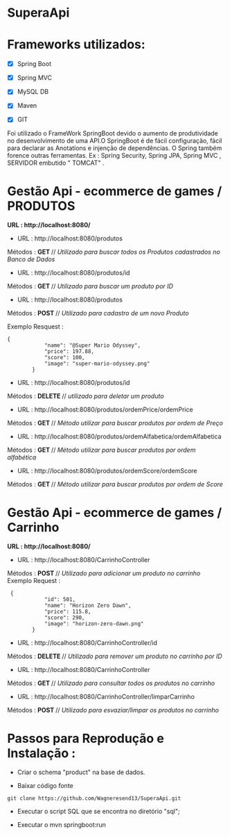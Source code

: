 # SuperaApi
# Frameworks utilizados:
- [x] Spring Boot
- [x] Spring MVC
- [x] MySQL DB
- [x] Maven
- [x] GIT


Foi utilizado o FrameWork SpringBoot devido o aumento de produtividade no desenvolvimento de uma API.O SpringBoot é de fácil configuração, fácil para declarar as Anotations 
e injenção de dependências. O Spring também forence outras ferramentas. Ex : Spring Security, Spring JPA, Spring MVC , SERVIDOR embutido " TOMCAT" .



# Gestão Api - ecommerce de games / PRODUTOS

<b> URL : http://localhost:8080/ </b>

- URL : http://localhost:8080/produtos

Métodos : <b> GET </b> // <i>Utilizado para buscar todos os Produtos cadastrados no Banco de Dados</i>

- URL : http://localhost:8080/produtos/id

Métodos : <b> GET </b> // <i>Utilizado para buscar um produto por ID </i>

- URL : http://localhost:8080/produtos

Métodos : <b> POST </b> // <i>Utilizado para cadastro de um novo Produto </i>

Exemplo Resquest : 
````
{
            "name": "@Super Mario Odyssey",
            "price": 197.88,
            "score": 100,
            "image": "super-mario-odyssey.png"
        }
````        



- URL : http://localhost:8080/produtos/id

Métodos : <b> DELETE </b> // <i>utilizado para deletar um produto</i>

- URL : http://localhost:8080/produtos/ordemPrice/ordemPrice

Métodos : <b> GET </b> // <i>Método utilizar para buscar produtos por ordem de Preço</i>

- URL : http://localhost:8080/produtos/ordemAlfabetica/ordemAlfabetica

Métodos : <b> GET </b> // <i>Método utilizar para buscar produtos por ordem alfabética</i>

- URL : http://localhost:8080/produtos/ordemScore/ordemScore

Métodos : <b> GET </b> // <i>Método utilizar para buscar produtos por ordem de Score</i>


# Gestão Api - ecommerce de games / Carrinho

<b> URL : http://localhost:8080/ </b>

- URL : http://localhost:8080/CarrinhoController

Métodos : <b> POST </b> // <i>Utilizado para adicionar um produto no carrinho</i>
Exemplo Request :
````
 {
            "id": 501,
            "name": "Horizon Zero Dawn",
            "price": 115.8,
            "score": 290,
            "image": "horizon-zero-dawn.png"
        }
````


- URL : http://localhost:8080/CarrinhoController/id

Métodos : <b> DELETE </b> // <i>Utilizado para remover um produto no carrinho por ID </i>

- URL : http://localhost:8080/CarrinhoController

Métodos : <b> GET </b> // <i>Utilizado para consultar todos os produtos no carrinho</i>

- URL : http://localhost:8080/CarrinhoController/limparCarrinho

Métodos : <b> POST </b> // <i>Utilizado para esvaziar/limpar os produtos no carrinho</i>

# Passos para Reprodução e Instalação :

- Criar o schema "product" na base de dados.

- Baixar código fonte

````  
git clone https://github.com/Wagneresend13/SuperaApi.git
````  

- Executar o script SQL que se encontra no diretório "sql";

- Executar o mvn springboot:run
